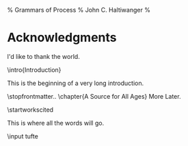 % Grammars of Process
% John C. Haltiwanger
%

# Acknowledgments #
I'd like to thank the world.


\intro{Introduction}

This is the beginning of a very long introduction.

\stopfrontmatter..
 \chapter{A Source for All Ages}
More Later.

\startworkscited

This is where all the words will go.

\input tufte
